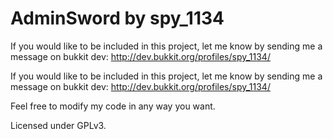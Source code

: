 AdminSword by spy_1134
=======================

If you would like to be included in this
project, let me know by sending me a message
on bukkit dev:
http://dev.bukkit.org/profiles/spy_1134/

If you would like to be included in this
project, let me know by sending me a message
on bukkit dev:
http://dev.bukkit.org/profiles/spy_1134/

Feel free to modify my code in any way you want.

Licensed under GPLv3.
